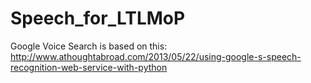 Speech_for_LTLMoP
=================
Google Voice Search is based on this:
http://www.athoughtabroad.com/2013/05/22/using-google-s-speech-recognition-web-service-with-python
